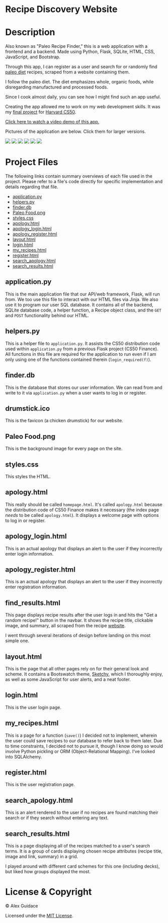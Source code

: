 # **Recipe Discovery Website**

# Description
Also known as "Paleo Recipe Finder," this is a web application with a frontend and a backend. Made using Python, Flask, SQLite, HTML, CSS, JavaScript, and Bootstrap.

Through this app, I can register as a user and search for or randomly find [paleo diet](https://www.mayoclinic.org/healthy-lifestyle/nutrition-and-healthy-eating/in-depth/paleo-diet/art-20111182) recipes, scraped from a website containing them.

I follow the paleo diet. The diet emphasizes whole, organic foods, while disregarding manufactured and processed foods.

Since I cook almost daily, you can see how I might find such an app useful.

Creating the app allowed me to work on my web development skills. It was my [final project](https://cs50.harvard.edu/x/2020/project/) for [Harvard CS50](https://cs50.harvard.edu/x/2020/). 

[Click here to watch a video demo of this app.](https://www.youtube.com/watch?v=yvhdFkytXWM)

Pictures of the application are below. Click them for larger versions.

<img src="images/Homepage.png">
<img src="images/Login.png">
<img src="images/Random_Recipe.png">
<img src="images/Search.png">
<img src="images/Register.png">
<img src="images/Error.png">

#

# Project Files
The following links contain summary overviews of each file used in the project. Please refer to a file's code directly for specific implementation and details regarding that file.

* [application.py](#application.py)
* [helpers.py](#helpers.py)
* [finder.db](#finder.db)
* [Paleo Food.png](#Paleo-Food.png)
* [styles.css](#styles.css)
* [apology.html](#apology.html)
* [apology_login.html](#apology_login.html)
* [apology_register.html](#apology_register.html)
* [layout.html](#layout.html)
* [login.html](#login.html)
* [my_recipes.html](#my_recipes.html)
* [register.html](#register.html)
* [search_apology.html](#search_apology.html)
* [search_results.html](#search_results.html)

## application.py
This is the main application file that our API/web framework, Flask, will run from. We too use this file to interact with our
HTML files via Jinja. We also use it to program our user SQL database. It contains all of the backend, SQLite database code,
a helper function, a Recipe object class, and the `GET` and `POST` functionality behind our HTML.

## helpers.py
This is a helper file to `application.py`. It assists the CS50 distribution code used within `application.py` from a previous Flask project (CS50 Finance). All functions in
this file are required for the application to run even if I am only using one of the functions contained therein
(`login_required(f)`).

## finder.db
This is the database that stores our user information. We can read from and write to it via `application.py` when a user wants
to log in or register.

## drumstick.ico
This is the favicon (a chicken drumstick) for our website.

## Paleo Food.png
This is the background image for every page on the site.

## styles.css
This styles the HTML.

## apology.html
This really should be called `homepage.html`. It's called `apology.html` because the distribution code of CS50 Finance
makes it necessary (the index page *needs* to be called `apology.html`). It displays a
welcome page with options to log in or register.

## apology_login.html
This is an actual apology that displays an alert to the user if they incorrectly enter login information.

## apology_register.html
This is an actual apology that displays an alert to the user if they incorrectly enter registration information.

## find_results.html
This page displays recipe results after the user logs in and hits the "Get a random recipe!" button in the navbar.
It shows the recipe title, clickable image, and summary, all scraped from the recipe
[website](https://ultimatepaleoguide.com/recipes/#500+_Recipes_Counting!).

I went through several iterations of design before landing on this most simple one.

## layout.html
This is the page that all other pages rely on for their general look and scheme. It contains a Bootswatch theme,
[Sketchy](https://bootswatch.com/sketchy/), which I thoroughly enjoy, as well as some JavaScript for user alerts,
and a neat footer.

## login.html
This is the user login page.

## my_recipes.html
This is a page for a function (`save()`) I decided not to implement, wherein the user could save recipes to our
database to refer back to them later. Due to time constraints, I decided not to pursue it, though I
know doing so would involve Python pickling or ORM (Object-Relational Mapping). I've looked into SQLAlchemy.

## register.html
This is the user registration page.

## search_apology.html
This is an alert rendered to the user if no recipes are found matching their search or if they search without entering
any text.

## search_results.html
This is a page displaying all of the recipes matched to a user's search terms. It is a group of cards displaying chosen
recipe attributes (recipe title, image and link, summary) in a grid. 

I played around with different card schemes for
this one (including decks), but liked how groups displayed the most.

# License & Copyright
© Alex Guidace

Licensed under the [MIT License](License).

